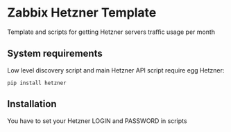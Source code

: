 # Zabbix Hetzner Template
Template and scripts for getting Hetzner servers traffic usage per month

System requirements
-------------------
Low level discovery script and main Hetzner API script require egg Hetzner:

    pip install hetzner

Installation
------------

You have to set your Hetzner LOGIN and PASSWORD in scripts
